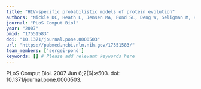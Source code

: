 ```yaml
---
title: "HIV-specific probabilistic models of protein evolution"
authors: "Nickle DC, Heath L, Jensen MA, Pond SL, Deng W, Seligman M, Heckerman D, Mullins JI, Jojic N."
journal: "PLoS Comput Biol"
year: "2007"
pmid: "17551583"
doi: "10.1371/journal.pone.0000503"
url: "https://pubmed.ncbi.nlm.nih.gov/17551583/"
team_members: ['sergei-pond']
keywords: [] # Please add relevant keywords here
---
```

PLoS Comput Biol. 2007 Jun 6;2(6):e503. doi: 10.1371/journal.pone.0000503.